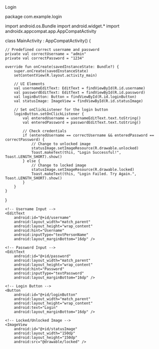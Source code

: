 Login

package com.example.login


import android.os.Bundle
import android.widget.*
import androidx.appcompat.app.AppCompatActivity

class MainActivity : AppCompatActivity() {

    // Predefined correct username and password
    private val correctUsername = "admin"
    private val correctPassword = "1234"

    override fun onCreate(savedInstanceState: Bundle?) {
        super.onCreate(savedInstanceState)
        setContentView(R.layout.activity_main)

        // UI Elements
        val usernameEditText: EditText = findViewById(R.id.username)
        val passwordEditText: EditText = findViewById(R.id.password)
        val loginButton: Button = findViewById(R.id.loginButton)
        val statusImage: ImageView = findViewById(R.id.statusImage)

        // Set onClickListener for the login button
        loginButton.setOnClickListener {
            val enteredUsername = usernameEditText.text.toString()
            val enteredPassword = passwordEditText.text.toString()

            // Check credentials
            if (enteredUsername == correctUsername && enteredPassword == correctPassword) {
                // Change to unlocked image
                statusImage.setImageResource(R.drawable.unlocked)
                Toast.makeText(this, "Login Successful!", Toast.LENGTH_SHORT).show()
            } else {
                // Change to locked image
                statusImage.setImageResource(R.drawable.locked)
                Toast.makeText(this, "Login Failed. Try Again.", Toast.LENGTH_SHORT).show()
            }
        }
    }
}



<?xml version="1.0" encoding="utf-8"?>
<LinearLayout xmlns:android="http://schemas.android.com/apk/res/android"
    android:layout_width="match_parent"
    android:layout_height="match_parent"
    android:orientation="vertical"
    android:padding="16dp"
    android:gravity="center">

    <!-- Username Input -->
    <EditText
        android:id="@+id/username"
        android:layout_width="match_parent"
        android:layout_height="wrap_content"
        android:hint="Username"
        android:inputType="textPersonName"
        android:layout_marginBottom="16dp" />

    <!-- Password Input -->
    <EditText
        android:id="@+id/password"
        android:layout_width="match_parent"
        android:layout_height="wrap_content"
        android:hint="Password"
        android:inputType="textPassword"
        android:layout_marginBottom="16dp" />

    <!-- Login Button -->
    <Button
        android:id="@+id/loginButton"
        android:layout_width="match_parent"
        android:layout_height="wrap_content"
        android:text="Login"
        android:layout_marginBottom="16dp" />

    <!-- Locked/Unlocked Image -->
    <ImageView
        android:id="@+id/statusImage"
        android:layout_width="150dp"
        android:layout_height="150dp"
        android:src="@drawable/locked" />
</LinearLayout>
